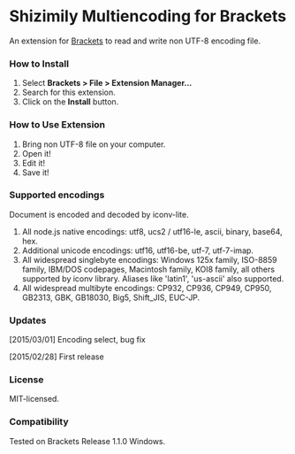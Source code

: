 # Shizimily Multiencoding for Brackets
An extension for [Brackets](https://github.com/adobe/brackets/) to read and write non UTF-8 encoding file.

### How to Install
1. Select **Brackets > File > Extension Manager...**
2. Search for this extension.
3. Click on the **Install** button.

### How to Use Extension
1. Bring non UTF-8 file on your computer.
2. Open it!
3. Edit it!
4. Save it!

### Supported encodings
Document is encoded and decoded by iconv-lite.
  
1. All node.js native encodings: utf8, ucs2 / utf16-le, ascii, binary, base64, hex.
2. Additional unicode encodings: utf16, utf16-be, utf-7, utf-7-imap.
3. All widespread singlebyte encodings: Windows 125x family, ISO-8859 family, IBM/DOS codepages, Macintosh family, KOI8 family, all others supported by iconv library. Aliases like 'latin1', 'us-ascii' also supported.
4. All widespread multibyte encodings: CP932, CP936, CP949, CP950, GB2313, GBK, GB18030, Big5, Shift_JIS, EUC-JP.

### Updates
[2015/03/01] Encoding select, bug fix

[2015/02/28] First release

### License
MIT-licensed.

### Compatibility
Tested on Brackets Release 1.1.0 Windows.
